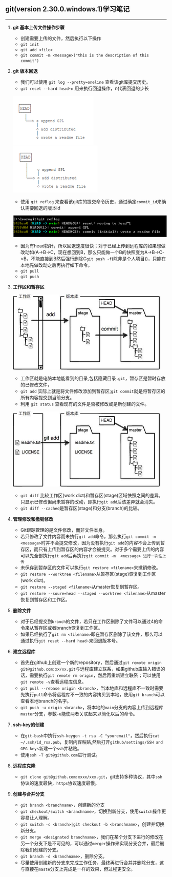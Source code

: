 ## git(version 2.30.0.windows.1)学习笔记
----

1. **git 基本上传文件操作步骤**  

    - 创建需要上传的文件，然后执行以下操作  
    - `git init`  
    - `git add <file>`    
    - `git commit -m <message>("this is the description of this commit")`  

2. **git 版本回退**
    
    - 我们可以使用 `git log --pretty=oneline` 查看该git库提交历史。
    - `git reset --hard head~n` 用来执行回退操作，n代表回退的步长

    ![回退示意图1](./images/gitReset.png)  
    ![回退示意图2](./images/gitReset2.png)

    - 使用 `git reflog` 来查看该git库的提交命令历史，通过确定`commit_id`来确认需要回退的版本id

    ![快进指令图](./images/gitVersionCode.png)  

    - 因为有head指针，所以回退速度很快；对于已经上传到远程库的如果想做改动如(A->B->C，现在想回到B，那么只能做一个B的快照变为A->B->C->B，不能直接到B然后强行删除C`git push -f`(除非是个人项目))，只能在本地先做改动之后再执行如下命令。
    - `git pull`
    - `git push`
 
3. **工作区和暂存区**  

    ![工作区和版本库](./images/workArea.jpg)
    
    - 工作区就是电脑本地能看到的目录,包括隐藏目录`.git`，暂存区是暂时存放的已修改文件，
    - `git add` 实际上就是将文件修改添加到暂存区;`git commit`就是将暂存区的所有内容提交到当前分支。
    - 利用 `git status` 查看现有的文件是否被修改或是新创建的文件。
    
    ![工作区和版本库2](./images/workArea2.jpg)  
    
    - `git diff` 比较工作区(work dict)和暂存区(stage)区域快照之间的差异，只显示已修改但尚未暂存的改动，即执行`git add`后该差异就会消失。
    - `git diff --cached`是暂存区(stage)和分支(branch)的比较。

4. **管理修改和撤销修改**
   
    - Git跟踪管理的是文件修改，而非文件本身。
    - 若只修改了文件内容而未执行`git add`命令，那么执行`git commit -m <message>`时并不会提交修改，因为没有执行`git add`的内容不会上传到暂存区，而只有上传到暂存区的内容才会被提交。对于多个需要上传的内容可以先全部执行`git add`后再执行`git commit -m  <message> 进行一次性上传`
    - 未保存到暂存区的文件可以执行`git restore <filename>`来撤销修改。
    - `git restore --worktree <filename>`从暂存区(stage)恢复到工作区(work dict)。
    - `git restore --staged <filename>`从master恢复到暂存区。
    - `git restore --soure=head --staged --worktree <filename>`从master恢复到暂存区和工作区。

5. **删除文件**

    - 对于已经提交到`branch`的文件，若只在工作区删除了文件可以通过4的命令来从暂存区或者branch恢复到工作区。
    - 如果已经执行了`git rm <filename>`即在暂存区删除了该文件，那么可以通过执行`git reset --hard head~`来回退版本号。

6. **建立远程库**

    - 首先在github上创建一个新的repository，然后通过`git remote origin git@github.com:xx/xx.git`与远程库建立联系，如果github库输入错误的话，需要执行`git remote rm origin`，然后再重新建立联系；可以使用`git remote -v`查看远程库信息。
    - `git pull --rebase origin <branch>`，当本地库和远程库不一致时需要先执行`pull`命令将远程库不一致的内容拷贝到本地，使用`git branch`可以查看本地branch的名字。
    - `git push -u origin <branch>`，将本地的`main`分支的内容上传到远程库`master`分支，参数`-u`能使两者关联起来以简化以后的命令。
7. **ssh-key的创建**

    - 在`git-bash`中执行`ssh-keygen -t rsa -C "youremail"`，然后执行`cat ~/.ssh/id_rsa.pub`，复制内容粘贴,然后打开`github/settings/SSH and GPG keys`新建一个`ssh`并粘贴。
    - 使用`ssh -T git@github.com`进行测试。
8. **远程库克隆**

    - `git clone git@github.com:xxxx/xxx.git`，git支持多种协议，其中`ssh`协议的速度最快，`https`协议速度最慢。

9. **创建与合并分支**

    - `git branch <branchname>`，创建新的分支
    - `git checkout/switch <branchname>`，切换到新分支，使用`switch`操作更容易让人理解。
    - `git switch -c <branch>|git checkout -b <branchname>`，创建并切换新分支。
    - `git merge <designated branchname>`，我们在某个分支下进行的修改在另一个分支下是不可见的，可以通过`merger`操作来实现分支合并，最后删除我们创建的分支。
    - `git branch -d <branchname>`，删除分支。
    - 尽量使用创建新的分支来完成工作任务，最终再进行合并并删除分支，这与直接在`maste`分支上完成是一样的效果，但过程更安全。